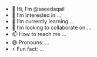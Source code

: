 - 👋 Hi, I’m @saeedaqail
- 👀 I’m interested in ...
- 🌱 I’m currently learning ...
- 💞️ I’m looking to collaborate on ...
- 📫 How to reach me ...
- 😄 Pronouns: ...
- ⚡ Fun fact: ...

<!---
saeedaqail/saeedaqail is a ✨ special ✨ repository because its `README.md` (this file) appears on your GitHub profile.
You can click the Preview link to take a look at your changes.
--->
